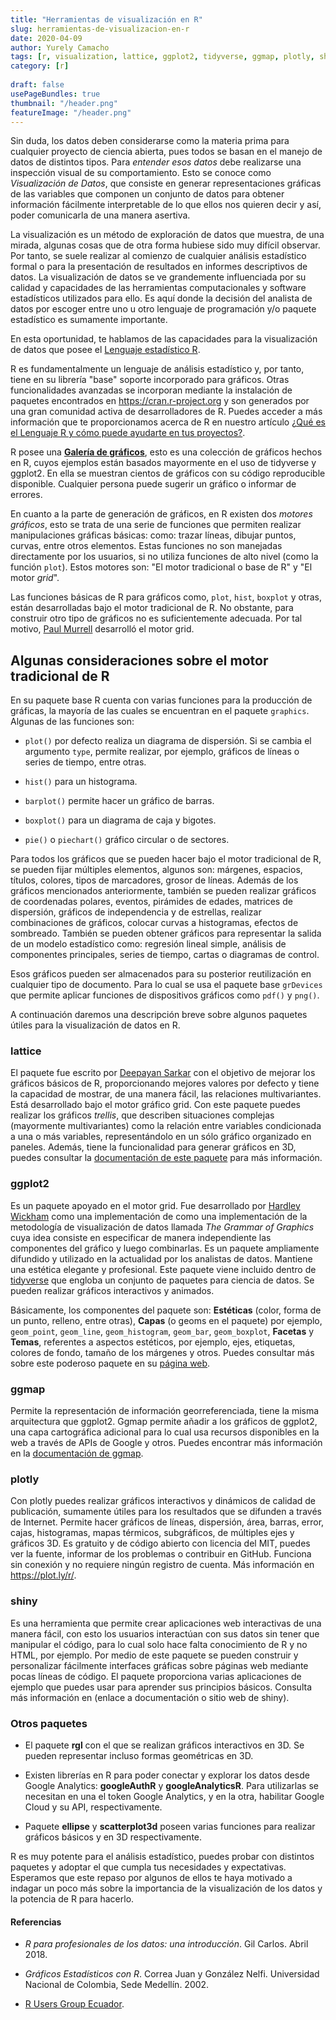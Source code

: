 ```yaml
---
title: "Herramientas de visualización en R"
slug: herramientas-de-visualizacion-en-r
date: 2020-04-09
author: Yurely Camacho
tags: [r, visualization, lattice, ggplot2, tidyverse, ggmap, plotly, shiny]
category: [r]
 
draft: false
usePageBundles: true
thumbnail: "/header.png"
featureImage: "/header.png"
---
```



<!-- # Herramientas de visualización en R -->
<!-- **Por Yurely Camacho** -->



Sin duda, los datos deben considerarse como la materia prima para cualquier
proyecto de ciencia abierta, pues todos se basan en el manejo de datos de
distintos tipos. Para *entender esos datos* debe realizarse una inspección
visual de su comportamiento. Esto se conoce como *Visualización de Datos*, que
consiste en generar representaciones gráficas de las variables que componen un
conjunto de datos para obtener información fácilmente interpretable de lo que
ellos nos quieren decir y así, poder comunicarla de una manera asertiva.

<!-- TEASER_END -->

La visualización es un método de exploración de datos que muestra, de una
mirada, algunas cosas que de otra forma hubiese sido muy difícil observar. Por
tanto, se suele realizar al comienzo de cualquier análisis estadístico formal o
para la presentación de resultados en informes descriptivos de datos. La
visualización de datos se ve grandemente influenciada por su calidad y
capacidades de las herramientas computacionales y software estadísticos
utilizados para ello. Es aquí donde la decisión del analista de datos por
escoger entre uno u otro lenguaje de programación y/o paquete estadístico es
sumamente importante.

En esta oportunidad, te hablamos de las capacidades para la
visualización de datos que posee el [Lenguaje estadístico
R](https://www.r-project.org/).

R es fundamentalmente un lenguaje de análisis estadístico y, por tanto,
tiene en su librería "base" soporte incorporado para gráficos. Otras
funcionalidades avanzadas se incorporan mediante la instalación de
paquetes encontrados en https://cran.r-project.org y son generados por
una gran comunidad activa de desarrolladores de R. Puedes acceder a más
información que te proporcionamos acerca de R en nuestro artículo [¿Qué es el Lenguaje R y cómo puede ayudarte en tus proyectos?](https://opensciencelabs.org/blog/que-es-el-lenguaje-r-y-como-puede-ayudarte-en-tus-proyectos/).

R posee una [**Galería de gráficos**](https://www.r-graph-gallery.com/),
esto es una colección de gráficos hechos en R, cuyos ejemplos están
basados mayormente en el uso de tidyverse y ggplot2. En ella se muestran
cientos de gráficos con su código reproducible disponible. Cualquier
persona puede sugerir un gráfico o informar de errores.

En cuanto a la parte de generación de gráficos, en R existen dos
*motores gráficos*, esto se trata de una serie de funciones que permiten
realizar manipulaciones gráficas básicas: como: trazar líneas, dibujar
puntos, curvas, entre otros elementos. Estas funciones no son manejadas
directamente por los usuarios, si no utiliza funciones de alto nivel
(como la función `plot`). Estos motores son: "El motor tradicional o
base de R" y "El motor *grid*".

Las funciones básicas de R para gráficos como, `plot`, `hist`, `boxplot` y
otras, están desarrolladas bajo el motor tradicional de R. No obstante, para
construir otro tipo de gráficos no es suficientemente adecuada. Por tal motivo,
[Paul Murrell](https://www.stat.auckland.ac.nz/~paul/) desarrolló el motor grid.

## Algunas consideraciones sobre el motor tradicional de R

En su paquete base R cuenta con varias funciones para la producción de
gráficas, la mayoría de las cuales se encuentran en el paquete
`graphics`. Algunas de las funciones son:

- `plot()` por defecto realiza un diagrama de dispersión. Si se cambia
  el argumento `type`, permite realizar, por ejemplo, gráficos de líneas
  o series de tiempo, entre otras.

- `hist()` para un histograma.

- `barplot()` permite hacer un gráfico de barras.

- `boxplot()` para un diagrama de caja y bigotes.

- `pie()` o `piechart()` gráfico circular o de sectores.

Para todos los gráficos que se pueden hacer bajo el motor tradicional
de R, se pueden fijar múltiples elementos, algunos son: márgenes,
espacios, títulos, colores, tipos de marcadores, grosor de líneas.
Además de los gráficos mencionados anteriormente, también se pueden
realizar gráficos de coordenadas polares, eventos, pirámides de edades,
matrices de dispersión, gráficos de independencia y de estrellas,
realizar combinaciones de gráficos, colocar curvas a histogramas,
efectos de sombreado. También se pueden obtener gráficos para
representar la salida de un modelo estadístico como: regresión lineal
simple, análisis de componentes principales, series de tiempo, cartas o
diagramas de control.

Esos gráficos pueden ser almacenados para su posterior reutilización en
cualquier tipo de documento. Para lo cual se usa el paquete base
`grDevices` que permite aplicar funciones de dispositivos gráficos como
`pdf()` y `png()`.

A continuación daremos una descripción breve sobre algunos paquetes
útiles para la visualización de datos en R.

### lattice

El paquete fue escrito por [Deepayan Sarkar](https://www.isid.ac.in/~deepayan/)
con el objetivo de mejorar los gráficos básicos de R, proporcionando mejores
valores por defecto y tiene la capacidad de mostrar, de una manera fácil, las
relaciones multivariantes. Está desarrollado bajo el motor gráfico grid. Con
este paquete puedes realizar los gráficos *trellis*, que describen situaciones
complejas (mayormente multivariantes) como la relación entre variables
condicionada a una o más variables, representándolo en un sólo gráfico
organizado en paneles. Además, tiene la funcionalidad para generar gráficos en
3D, puedes consultar la [documentación de este
paquete](http://cran.fhcrc.org/web/packages/lattice/) para más información.

### ggplot2

Es un paquete apoyado en el motor grid. Fue desarrollado por [Hardley
Wickham](https://hadley.nz/) como una implementación de como una implementación
de la metodología de visualización de datos llamada *The Grammar of Graphics*
cuya idea consiste en especificar de manera independiente las componentes del
gráfico y luego combinarlas. Es un paquete ampliamente difundido y utilizado en
la actualidad por los analistas de datos. Mantiene una estética elegante y
profesional. Este paquete viene incluido dentro de
[tidyverse](https://www.tidyverse.org/) que engloba un conjunto de paquetes para
ciencia de datos. Se pueden realizar gráficos interactivos y animados.

Básicamente, los componentes del paquete son: **Estéticas** (color, forma
de un punto, relleno, entre otras), **Capas** (o geoms en el paquete)
por ejemplo, `geom_point`, `geom_line`, `geom_histogram`, `geom_bar`,
`geom_boxplot`, **Facetas** y **Temas**, referentes a aspectos
estéticos, por ejemplo, ejes, etiquetas, colores de fondo, tamaño de los
márgenes y otros. Puedes consultar más sobre este poderoso paquete en
su [página web](https://ggplot2.tidyverse.org/).

### ggmap

Permite la representación de información georreferenciada, tiene la misma
arquitectura que ggplot2. Ggmap permite añadir a los gráficos de ggplot2, una
capa cartográfica adicional para lo cual usa recursos disponibles en la web a
través de APIs de Google y otros. Puedes encontrar más información en la
[documentación de
ggmap](https://www.rdocumentation.org/packages/ggmap/versions/3.0.0).

### plotly

Con plotly puedes realizar gráficos interactivos y dinámicos de calidad
de publicación, sumamente útiles para los resultados que se difunden a
través de Internet. Permite hacer gráficos de líneas, dispersión, área,
barras, error, cajas, histogramas, mapas térmicos, subgráficos, de
múltiples ejes y gráficos 3D. Es gratuito y de código abierto con
licencia del MIT, puedes ver la fuente, informar de los problemas o
contribuir en GitHub. Funciona sin conexión y no requiere ningún
registro de cuenta. Más información en https://plot.ly/r/.

### shiny

Es una herramienta que permite crear aplicaciones web interactivas de
una manera fácil, con esto los usuarios interactúan con sus datos sin
tener que manipular el código, para lo cual solo hace falta conocimiento
de R y no HTML, por ejemplo. Por medio de este paquete se pueden
construir y personalizar fácilmente interfaces gráficas sobre páginas
web mediante pocas líneas de código.
El paquete proporciona varias aplicaciones de ejemplo que puedes usar
para aprender sus principios básicos. Consulta más información en
(enlace a documentación o sitio web de shiny).

### Otros paquetes

- El paquete **rgl** con el que se realizan gráficos interactivos en 3D.
  Se pueden representar incluso formas geométricas en 3D.

- Existen librerías en R para poder conectar y explorar los datos desde Google
  Analytics: **googleAuthR** y **googleAnalyticsR**. Para utilizarlas se
  necesitan en una el token Google Analytics, y en la otra, habilitar Google
  Cloud y su API, respectivamente.

- Paquete **ellipse** y **scatterplot3d** poseen varias funciones para
  realizar gráficos básicos y en 3D respectivamente.

R es muy potente para el análisis estadístico, puedes probar con
distintos paquetes y adoptar el que cumpla tus necesidades y
expectativas. Esperamos que este repaso por algunos de ellos te haya
motivado a indagar un poco más sobre la importancia de la visualización
de los datos y la potencia de R para hacerlo.

#### Referencias

- *R para profesionales de los datos: una introducción*. Gil Carlos.
  Abril 2018.

- *Gráficos Estadísticos con R*. Correa Juan y González Nelfi.
  Universidad Nacional de Colombia, Sede Medellín. 2002.

- [R Users Group Ecuador](https://rpubs.com/RUsersGroup-Ecuador/graf).
